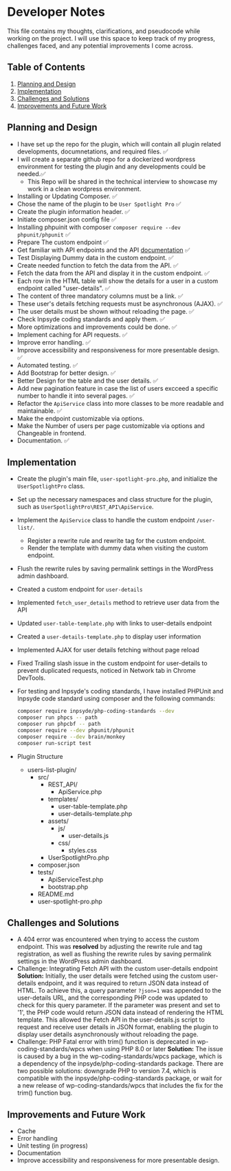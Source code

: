 # Developer Notes

This file contains my thoughts, clarifications, and pseudocode while working on the project. I will use this space to keep track of my progress, challenges faced, and any potential improvements I come across.

## Table of Contents

1. [Planning and Design](#planning-and-design)
2. [Implementation](#implementation)
3. [Challenges and Solutions](#challenges-and-solutions)
4. [Improvements and Future Work](#improvements-and-future-work)

## Planning and Design

- I have set up the repo for the plugin, which will contain all plugin related developments, documnetations, and required files. ✅
- I will create a separate github repo for a dockerized wordpress environment for testing the plugin and any developments could be needed.✅
  - This Repo will be shared in the technical interview to showcase my work in a clean wordpress environment.
- Installing or Updating Composer. ✅
- Chose the name of the plugin to be `User Spotlight Pro` ✅
- Create the plugin information header. ✅
- Initiate composer.json config file ✅
- Installing phpuinit with composer `composer require --dev phpunit/phpunit` ✅
- Prepare The custom endpoint ✅
- Get familiar with API endpoints and the API [documentation](https://jsonplaceholder.typicode.com/guide/) ✅
- Test Displaying Dummy data in the custom endpoint. ✅
- Create needed function to fetch the data from the API. ✅
- Fetch the data from the API and display it in the custom endpoint. ✅
- Each row in the HTML table will show the details for a user in a custom endpoint called "user-details". ✅
- The content of three mandatory columns must be a link. ✅
- These user's details fetching requests must be asynchronous (AJAX). ✅
- The user details must be shown without reloading the page. ✅
- Check Inpsyde coding standards and apply them. ✅
- More optimizations and improvements could be done. ✅
- Implement caching for API requests. ✅
- Improve error handling. ✅
- Improve accessibility and responsiveness for more presentable design. ✅
- Automated testing. ✅
- Add Bootstrap for better design. ✅
- Better Design for the table and the user details. ✅
- Add new pagination feature in case the list of users excceed a specific number to handle it into several pages. ✅
- Refactor the `ApiService` class into more classes to be more readable and maintainable. ✅
- Make the endpoint customizable via options.
- Make the Number of users per page customizable via options and Changeable in frontend.
- Documentation. ✅

## Implementation

- Create the plugin's main file, `user-spotlight-pro.php`, and initialize the `UserSpotlightPro` class.
- Set up the necessary namespaces and class structure for the plugin, such as `UserSpotlightPro\REST_API\ApiService`.
- Implement the `ApiService` class to handle the custom endpoint `/user-list/`.
  - Register a rewrite rule and rewrite tag for the custom endpoint.
  - Render the template with dummy data when visiting the custom endpoint.
- Flush the rewrite rules by saving permalink settings in the WordPress admin dashboard.
- Created a custom endpoint for `user-details`
- Implemented `fetch_user_details` method to retrieve user data from the API
- Updated `user-table-template.php` with links to user-details endpoint
- Created a `user-details-template.php` to display user information
- Implemented AJAX for user details fetching without page reload
- Fixed Trailing slash issue in the custom endpoint for user-details to prevent duplicated requests, noticed in Network tab in Chrome DevTools.
- For testing and Inpsyde's coding standards, I have installed PHPUnit and Inpsyde code standard using composer and the following commands:

    ```zsh
  composer require inpsyde/php-coding-standards --dev
  composer run phpcs -- path
  composer run phpcbf -- path
  composer require --dev phpunit/phpunit
  composer require --dev brain/monkey
  composer run-script test
    ```

- Plugin Structure
  - users-list-plugin/
    - src/
      - REST_API/
        - ApiService.php
      - templates/
        - user-table-template.php
        - user-details-template.php
      - assets/
        - js/
          - user-details.js
        - css/
          - styles.css
      - UserSpotlightPro.php
    - composer.json
    - tests/
      - ApiServiceTest.php
      - bootstrap.php
    - README.md
    - user-spotlight-pro.php

## Challenges and Solutions

- A 404 error was encountered when trying to access the custom endpoint. This was **resolved** by adjusting the rewrite rule and tag registration, as well as flushing the rewrite rules by saving permalink settings in the WordPress admin dashboard.
- Challenge: Integrating Fetch API with the custom user-details endpoint
**Solution:** Initially, the user details were fetched using the custom user-details endpoint, and it was required to return JSON data instead of HTML. To achieve this, a query parameter `?json=1` was appended to the user-details URL, and the corresponding PHP code was updated to check for this query parameter. If the parameter was present and set to '1', the PHP code would return JSON data instead of rendering the HTML template. This allowed the Fetch API in the user-details.js script to request and receive user details in JSON format, enabling the plugin to display user details asynchronously without reloading the page.
- Challenge: PHP Fatal error with trim() function is deprecated in wp-coding-standards/wpcs when using PHP 8.0 or later
**Solution:** The issue is caused by a bug in the wp-coding-standards/wpcs package, which is a dependency of the inpsyde/php-coding-standards package. There are two possible solutions: downgrade PHP to version 7.4, which is compatible with the inpsyde/php-coding-standards package, or wait for a new release of wp-coding-standards/wpcs that includes the fix for the trim() function bug.

## Improvements and Future Work

- Cache
- Error handling
- Unit testing (in progress)
- Documentation
- Improve accessibility and responsiveness for more presentable design.
